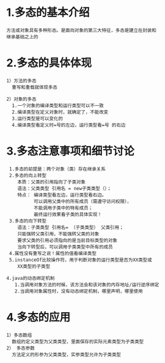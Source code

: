# 1.多态的基本介绍
    方法或对象具有多种形态。是面向对象的第三大特征，多态是建立在封装和
    继承基础之上的

# 2.多态的具体体现
    1）方法的多态
      重写和重载就体现多态

    2）对象的多态
      1.一个对象的编译类型和运行类型可以不一致
      2.编译类型在定义对象时，就确定了，不能改变
      3.运行类型是可以变化的
      4.编译类型看定义时=号的左边，运行类型看=号 的右边

# 3.多态注意事项和细节讨论
     1.多态的前提是：两个对象（类）存在继承关系
     2.多态的向上转型
        本质：父类的引用指向了子类对象
        语法：父类类型 引用名 = new子类类型（）；
        特点： 编译类型看左边，运行类型看右边。
              可以调用父类中的所有成员（需遵守访问权限），
              不能调用子类中的特有成员；
              最终运行效果看子类的具体实现！
     3.多态的向下转型
        语法：子类类型 引用名= （子类类型） 父类引用；
        只能强转父类引用，不能强转父类的对象
        要求父类的引用必须指向的是当前目标类型的对象
        当向下转型后，可以调用子类类型中所有的成员
     4.属性没有重写之说！属性的值看编译类型
     5.instanceOf比较操作符，用于判断对象的运行类型是否为XX类型或
        XX类型的子类型

    4.java的动态绑定机制
       1.当调用对象方法的时候，该方法会和该对象的内存地址/运行逆序绑定
       2.当调用对象属性时，没有动态绑定机制，哪里声明，哪里使用

# 4.多态的应用
    1）多态数组
      数组的定义类型为父类类型，里面保存的实际元素类型为子类类型
    2） 多态参数
      方法定义的形参为父类类型，实参类型允许为子类类型